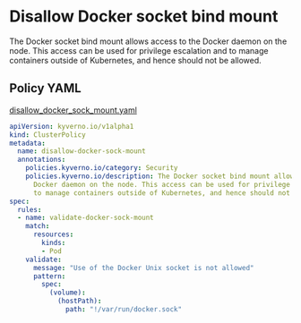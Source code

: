 # Disallow Docker socket bind mount

The Docker socket bind mount allows access to the 
Docker daemon on the node. This access can be used for privilege escalation and 
to manage containers outside of Kubernetes, and hence should not be allowed.  

## Policy YAML 

[disallow_docker_sock_mount.yaml](best_practices/disallow_docker_sock_mount.yaml) 

````yaml
apiVersion: kyverno.io/v1alpha1
kind: ClusterPolicy
metadata:
  name: disallow-docker-sock-mount
  annotations:
    policies.kyverno.io/category: Security
    policies.kyverno.io/description: The Docker socket bind mount allows access to the 
      Docker daemon on the node. This access can be used for privilege escalation and 
      to manage containers outside of Kubernetes, and hence should not be allowed.  
spec:
  rules:
  - name: validate-docker-sock-mount
    match:
      resources:
        kinds:
        - Pod
    validate:
      message: "Use of the Docker Unix socket is not allowed"
      pattern:
        spec:
          (volume):
            (hostPath):
              path: "!/var/run/docker.sock"
````

